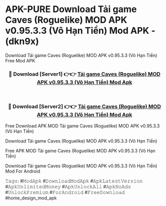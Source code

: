 # APK-PURE Download Tải game Caves (Roguelike) MOD APK v0.95.3.3 (Vô Hạn Tiền) Mod APK - (dkn9x)
Download Tải game Caves (Roguelike) MOD APK v0.95.3.3 (Vô Hạn Tiền) Free Mod APK

<div align="center">
<h3>🔴 Download [Server1] 👉👉 <a href="https://apk-comot.site?title=Tải_game_Caves_(Roguelike)_MOD_APK_v0.95.3.3_(Vô_Hạn_Tiền)">Tải game Caves (Roguelike) MOD APK v0.95.3.3 (Vô Hạn Tiền) Mod Apk</a></h3><br>

<h3>🔴 Download [Server2] 👉👉 <a href="https://apk-comot.site?title=Tải_game_Caves_(Roguelike)_MOD_APK_v0.95.3.3_(Vô_Hạn_Tiền)">Tải game Caves (Roguelike) MOD APK v0.95.3.3 (Vô Hạn Tiền) Mod Apk</a></h3>
</div>


Free Download APK MOD Tải game Caves (Roguelike) MOD APK v0.95.3.3 (Vô Hạn Tiền)

Download Tải game Caves (Roguelike) MOD APK v0.95.3.3 (Vô Hạn Tiền) 

Free APK MOD Tải game Caves (Roguelike) MOD APK v0.95.3.3 (Vô Hạn Tiền) 

Download Tải game Caves (Roguelike) MOD APK v0.95.3.3 (Vô Hạn Tiền) Mod For Android

𝚃𝚊𝚐𝚜: #𝙼𝚘𝚍𝙰𝚙𝚔 #𝙳𝚘𝚠𝚗𝚕𝚘𝚊𝚍𝙼𝚘𝚍𝙰𝚙𝚔 #𝙰𝚙𝚔𝙻𝚊𝚝𝚎𝚜𝚝𝚅𝚎𝚛𝚜𝚒𝚘𝚗 #𝙰𝚙𝚔𝚄𝚗𝚕𝚒𝚖𝚒𝚝𝚎𝚍𝙼𝚘𝚗𝚎𝚢 #𝙰𝚙𝚔𝚄𝚗𝚕𝚘𝚌𝚔𝙰𝚕𝚕 #𝙰𝚙𝚔𝙽𝚘𝙰𝚍𝚜 #𝚄𝚗𝚕𝚘𝚌𝚔𝙿𝚛𝚎𝚖𝚒𝚞𝚖 #𝙵𝚘𝚛𝙰𝚗𝚍𝚛𝚘𝚒𝚍 #𝙵𝚛𝚎𝚎𝙳𝚘𝚠𝚗𝚕𝚘𝚊𝚍 #home_design_mod_apk